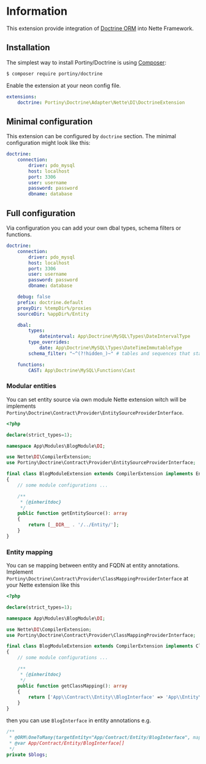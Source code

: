 # Information

This extension provide integration of [Doctrine ORM](http://www.doctrine-project.org/) into Nette Framework.


## Installation

The simplest way to install Portiny/Doctrine is using  [Composer](http://getcomposer.org/):

```sh
$ composer require portiny/doctrine
```

Enable the extension at your neon config file.

```yml
extensions:
	doctrine: Portiny\Doctrine\Adapter\Nette\DI\DoctrineExtension
```

## Minimal configuration

This extension can be configured by `doctrine` section. The minimal configuration might look like this:

```yml
doctrine:
	connection:
		driver: pdo_mysql
		host: localhost
		port: 3306
		user: username
		password: password
		dbname: database
```


## Full configuration

Via configuration you can add your own dbal types, schema filters or functions.

```yml
doctrine:
	connection:
		driver: pdo_mysql
		host: localhost
		port: 3306
		user: username
		password: password
		dbname: database

	debug: false
	prefix: doctrine.default
	proxyDir: %tempDir%/proxies
	sourceDir: %appDir%/Entity

	dbal:
		types:
			dateinterval: App\Doctrine\MySQL\Types\DateIntervalType
		type_overrides:
			date: App\Doctrine\MySQL\Types\DateTimeImmutableType
		schema_filter: "~^(?!hidden_)~" # tables and sequences that start with hidden_ are ingored by Doctrine

	functions:
		CAST: App\Doctrine\MySQL\Functions\Cast
```

### Modular entities

You can set entity source via own module Nette extension witch will be implements `Portiny\Doctrine\Contract\Provider\EntitySourceProviderInterface`.

```php
<?php

declare(strict_types=1);

namespace App\Modules\BlogModule\DI;

use Nette\DI\CompilerExtension;
use Portiny\Doctrine\Contract\Provider\EntitySourceProviderInterface;

final class BlogModuleExtension extends CompilerExtension implements EntitySourceProviderInterface
{
	// some module configurations ...

	/**
	 * {@inheritdoc}
	 */
	public function getEntitySource(): array
	{
		return [__DIR__ . '/../Entity/'];
	}
}
```

### Entity mapping

You can se mapping between entity and FQDN at entity annotations. Implement `Portiny\Doctrine\Contract\Provider\ClassMappingProviderInterface` at your Nette extension like this

```php
<?php

declare(strict_types=1);

namespace App\Modules\BlogModule\DI;

use Nette\DI\CompilerExtension;
use Portiny\Doctrine\Contract\Provider\ClassMappingProviderInterface;

final class BlogModuleExtension extends CompilerExtension implements ClassMappingProviderInterface
{
	// some module configurations ...

	/**
	 * {@inheritdoc}
	 */
	public function getClassMapping(): array
	{
		return ['App\\Contract\\Entity\\BlogInterface' => 'App\\Entity\\Blog'];
	}
}
```

then you can use `BlogInterface` in entity annotations e.g.

```php
/**
 * @ORM\OneToMany(targetEntity="App/Contract/Entity/BlogInterface", mappedBy="author", cascade={"persist"})
 * @var App/Contract/Entity/BlogInterface[]
 */
private $blogs;
```
